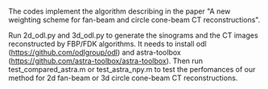 # 
The codes implement the algorithm describing in the paper "A new weighting scheme for fan-beam and circle cone-beam CT reconstructions".

Run 2d_odl.py and 3d_odl.py to generate the sinograms and the CT images reconstructed by FBP/FDK algorithms. It needs to install odl (https://github.com/odlgroup/odl) and astra-toolbox (https://github.com/astra-toolbox/astra-toolbox).
Then run test_compared_astra.m or test_astra_npy.m to test the perfomances of our method for 2d fan-beam or 3d circle cone-beam CT reconstructions.
